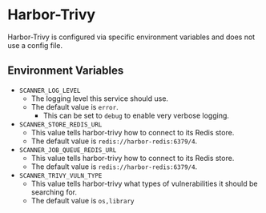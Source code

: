 # Harbor-Trivy

Harbor-Trivy is configured via specific environment variables and does not use a config file.

## Environment Variables

* `SCANNER_LOG_LEVEL`
  * The logging level this service should use.
  * The default value is `error`.
    * This can be set to `debug` to enable very verbose logging.
* `SCANNER_STORE_REDIS_URL`
  * This value tells harbor-trivy how to connect to its Redis store.
  * The default value is `redis://harbor-redis:6379/4`.
* `SCANNER_JOB_QUEUE_REDIS_URL`
  * This value tells harbor-trivy how to connect to its Redis store.
  * The default value is `redis://harbor-redis:6379/4`.
* `SCANNER_TRIVY_VULN_TYPE`
  * This value tells harbor-trivy what types of vulnerabilities it should be searching for.
  * The default value is `os,library`

